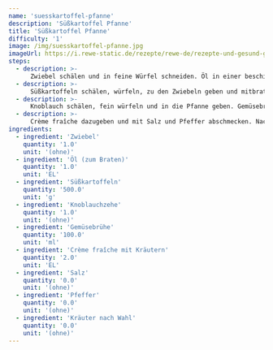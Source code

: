 ```yaml
---
name: 'suesskartoffel-pfanne'
description: 'Süßkartoffel Pfanne'
title: 'Süßkartoffel Pfanne'
difficulty: '1'
image: /img/suesskartoffel-pfanne.jpg
imageUrl: https://i.rewe-static.de/rezepte/rewe-de/rezepte-und-gesund-geniessen/rezepte/neunzig-jahre-rewe/kaufleute/suesskartoffelpfanne/suesskartoffelpfanne_rdk-rds_rv_hd.jpg?resize=1480:589&crop=1280:460;center,center
steps:
  - description: >-
      Zwiebel schälen und in feine Würfel schneiden. Öl in einer beschichteten Pfanne erhitzen und die Zwiebel darin glasig dünsten.
  - description: >-
      Süßkartoffeln schälen, würfeln, zu den Zwiebeln geben und mitbraten.
  - description: >-
      Knoblauch schälen, fein würfeln und in die Pfanne geben. Gemüsebrühe dazugeben und mit geschlossenem Deckel ca. 15 Minuten köcheln lassen.
  - description: >-
      Crème fraîche dazugeben und mit Salz und Pfeffer abschmecken. Nach Belieben mit weiteren Kräutern (z. B. Schnittlauch, Petersilie) würzen.
ingredients:
  - ingredient: 'Zwiebel'
    quantity: '1.0'
    unit: '(ohne)'
  - ingredient: 'Öl (zum Braten)'
    quantity: '1.0'
    unit: 'EL'
  - ingredient: 'Süßkartoffeln'
    quantity: '500.0'
    unit: 'g'
  - ingredient: 'Knoblauchzehe'
    quantity: '1.0'
    unit: '(ohne)'
  - ingredient: 'Gemüsebrühe'
    quantity: '100.0'
    unit: 'ml'
  - ingredient: 'Crème fraîche mit Kräutern'
    quantity: '2.0'
    unit: 'EL'
  - ingredient: 'Salz'
    quantity: '0.0'
    unit: '(ohne)'
  - ingredient: 'Pfeffer'
    quantity: '0.0'
    unit: '(ohne)'
  - ingredient: 'Kräuter nach Wahl'
    quantity: '0.0'
    unit: '(ohne)'
---
```


